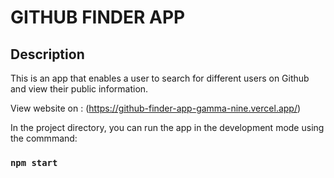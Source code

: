 # GITHUB FINDER APP

## Description

This is an app that enables a user to search for different users on Github and view their public information.

View website on : (https://github-finder-app-gamma-nine.vercel.app/)

In the project directory, you can run the app in the development mode using the commmand:

### `npm start`

